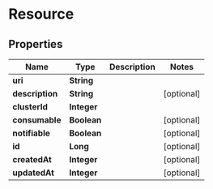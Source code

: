 
# Resource

## Properties
Name | Type | Description | Notes
------------ | ------------- | ------------- | -------------
**uri** | **String** |  | 
**description** | **String** |  |  [optional]
**clusterId** | **Integer** |  | 
**consumable** | **Boolean** |  |  [optional]
**notifiable** | **Boolean** |  |  [optional]
**id** | **Long** |  |  [optional]
**createdAt** | **Integer** |  |  [optional]
**updatedAt** | **Integer** |  |  [optional]



